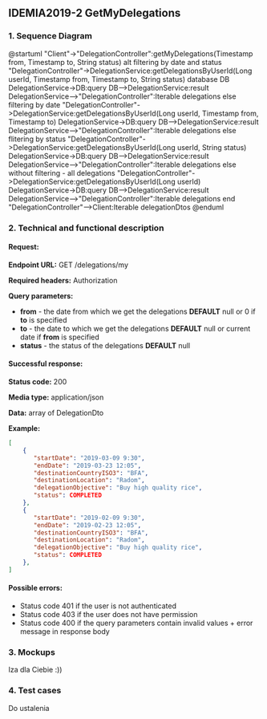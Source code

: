 ## IDEMIA2019-2 GetMyDelegations

### 1. Sequence Diagram

@startuml
"Client"->"DelegationController":getMyDelegations(Timestamp from, Timestamp to, String status)
alt filtering by date and status
    "DelegationController"->DelegationService:getDelegationsByUserId(Long userId, Timestamp from, Timestamp to, String status)
    database DB
    DelegationService->DB:query
    DB-->DelegationService:result
    DelegationService-->"DelegationController":Iterable<Delegation> delegations
else filtering by date
    "DelegationController"->DelegationService:getDelegationsByUserId(Long userId, Timestamp from, Timestamp to)
    DelegationService->DB:query
    DB-->DelegationService:result
    DelegationService-->"DelegationController":Iterable<Delegation> delegations
else flitering by status
    "DelegationController"->DelegationService:getDelegationsByUserId(Long userId, String status)
    DelegationService->DB:query
    DB-->DelegationService:result
    DelegationService-->"DelegationController":Iterable<Delegation> delegations
else without filtering - all delegations
    "DelegationController"->DelegationService:getDelegationsByUserId(Long userId)
    DelegationService->DB:query
    DB-->DelegationService:result
    DelegationService-->"DelegationController":Iterable<Delegation> delegations
end
"DelegationController"-->Client:Iterable<DelegationDTO> delegationDtos
@enduml

### 2. Technical and functional description

#### Request:

**Endpoint URL:** GET /delegations/my

**Required headers:** Authorization

**Query parameters:**

- **from** - the date from which we get the delegations **DEFAULT** null or 0 if **to** is specified
- **to** - the date to which we get the delegations **DEFAULT** null or current date if **from** is specified
- **status**  - the status of the delegations **DEFAULT** null



#### Successful response:

**Status code:** 200

**Media type:** application/json

**Data:** array of DelegationDto

**Example:**

```json
[
    {
       "startDate": "2019-03-09 9:30",
       "endDate": "2019-03-23 12:05",
       "destinationCountryISO3": "BFA",
       "destinationLocation": "Radom",
       "delegationObjective": "Buy high quality rice",
       "status": COMPLETED
	},
    {
       "startDate": "2019-02-09 9:30",
       "endDate": "2019-02-23 12:05",
       "destinationCountryISO3": "BFA",
       "destinationLocation": "Radom",
       "delegationObjective": "Buy high quality rice",
       "status": COMPLETED
	},
]
```



#### Possible errors:

- Status code 401 if the user is not authenticated
- Status code 403 if the user does not have permission
- Status code 400 if the query parameters contain invalid values + error message in response body

###  3. Mockups

Iza dla Ciebie :))

### 4. Test cases

Do ustalenia

